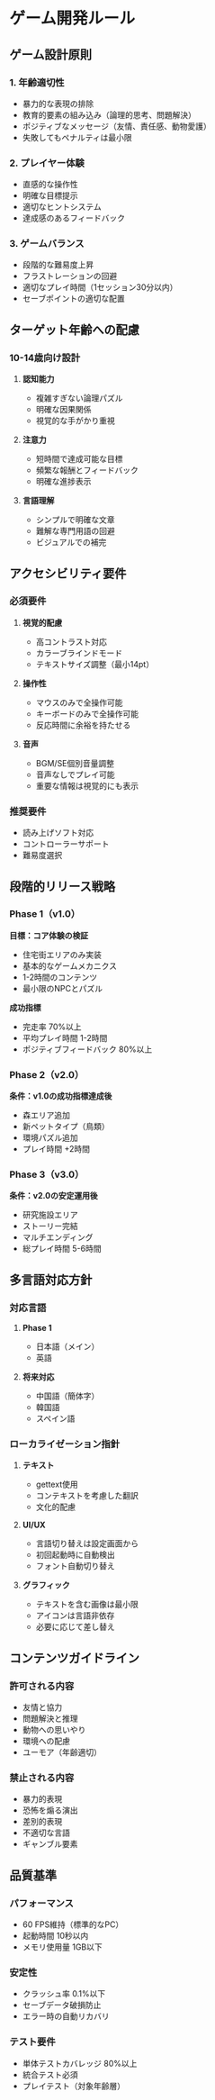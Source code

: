 # ゲーム開発ルール

## ゲーム設計原則

### 1. 年齢適切性
- 暴力的な表現の排除
- 教育的要素の組み込み（論理的思考、問題解決）
- ポジティブなメッセージ（友情、責任感、動物愛護）
- 失敗してもペナルティは最小限

### 2. プレイヤー体験
- 直感的な操作性
- 明確な目標提示
- 適切なヒントシステム
- 達成感のあるフィードバック

### 3. ゲームバランス
- 段階的な難易度上昇
- フラストレーションの回避
- 適切なプレイ時間（1セッション30分以内）
- セーブポイントの適切な配置

## ターゲット年齢への配慮

### 10-14歳向け設計
1. **認知能力**
   - 複雑すぎない論理パズル
   - 明確な因果関係
   - 視覚的な手がかり重視

2. **注意力**
   - 短時間で達成可能な目標
   - 頻繁な報酬とフィードバック
   - 明確な進捗表示

3. **言語理解**
   - シンプルで明確な文章
   - 難解な専門用語の回避
   - ビジュアルでの補完

## アクセシビリティ要件

### 必須要件
1. **視覚的配慮**
   - 高コントラスト対応
   - カラーブラインドモード
   - テキストサイズ調整（最小14pt）

2. **操作性**
   - マウスのみで全操作可能
   - キーボードのみで全操作可能
   - 反応時間に余裕を持たせる

3. **音声**
   - BGM/SE個別音量調整
   - 音声なしでプレイ可能
   - 重要な情報は視覚的にも表示

### 推奨要件
- 読み上げソフト対応
- コントローラーサポート
- 難易度選択

## 段階的リリース戦略

### Phase 1（v1.0）
**目標：コア体験の検証**
- 住宅街エリアのみ実装
- 基本的なゲームメカニクス
- 1-2時間のコンテンツ
- 最小限のNPCとパズル

**成功指標**
- 完走率 70%以上
- 平均プレイ時間 1-2時間
- ポジティブフィードバック 80%以上

### Phase 2（v2.0）
**条件：v1.0の成功指標達成後**
- 森エリア追加
- 新ペットタイプ（鳥類）
- 環境パズル追加
- プレイ時間 +2時間

### Phase 3（v3.0）
**条件：v2.0の安定運用後**
- 研究施設エリア
- ストーリー完結
- マルチエンディング
- 総プレイ時間 5-6時間

## 多言語対応方針

### 対応言語
1. **Phase 1**
   - 日本語（メイン）
   - 英語

2. **将来対応**
   - 中国語（簡体字）
   - 韓国語
   - スペイン語

### ローカライゼーション指針
1. **テキスト**
   - gettext使用
   - コンテキストを考慮した翻訳
   - 文化的配慮

2. **UI/UX**
   - 言語切り替えは設定画面から
   - 初回起動時に自動検出
   - フォント自動切り替え

3. **グラフィック**
   - テキストを含む画像は最小限
   - アイコンは言語非依存
   - 必要に応じて差し替え

## コンテンツガイドライン

### 許可される内容
- 友情と協力
- 問題解決と推理
- 動物への思いやり
- 環境への配慮
- ユーモア（年齢適切）

### 禁止される内容
- 暴力的表現
- 恐怖を煽る演出
- 差別的表現
- 不適切な言語
- ギャンブル要素

## 品質基準

### パフォーマンス
- 60 FPS維持（標準的なPC）
- 起動時間 10秒以内
- メモリ使用量 1GB以下

### 安定性
- クラッシュ率 0.1%以下
- セーブデータ破損防止
- エラー時の自動リカバリ

### テスト要件
- 単体テストカバレッジ 80%以上
- 統合テスト必須
- プレイテスト（対象年齢層）